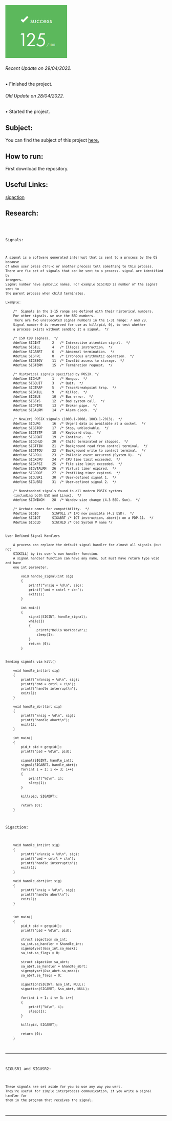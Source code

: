 ![GitHub Logo](/extras/images/Success.png)

###### <i>Recent Update on 29/04/2022.</i>
• Finished the project.

###### <i>Old Update on 28/04/2022.</i>
• Started the project.

## Subject:

You can find the subject of this project [here.](https://github.com/Olbrien/42Lisboa-lvl_5_minitalk/blob/main/extras/lvl_5_minitalk.pdf)

## How to run:

First download the repository.


## Useful Links:

[sigaction](https://youtu.be/_1TuZUbCnX0)


## Research:

<code>

Signals:

	A signal is a software generated interrupt that is sent to a process by the OS because
	of when user press ctrl-c or another process tell something to this process.
	There are fix set of signals that can be sent to a process. signal are identified by
	integers.
	Signal number have symbolic names. For example SIGCHLD is number of the signal sent to
	the parent process when child terminates.

	Example:

		/*  Signals in the 1-15 range are defined with their historical numbers.
		For other signals, we use the BSD numbers.
		There are two unallocated signal numbers in the 1-31 range: 7 and 29.
		Signal number 0 is reserved for use as kill(pid, 0), to test whether
		a process exists without sending it a signal.  */

		/* ISO C99 signals.  */
		#define	SIGINT		2	/* Interactive attention signal.  */
		#define	SIGILL		4	/* Illegal instruction.  */
		#define	SIGABRT		6	/* Abnormal termination.  */
		#define	SIGFPE		8	/* Erroneous arithmetic operation.  */
		#define	SIGSEGV		11	/* Invalid access to storage.  */
		#define	SIGTERM		15	/* Termination request.  */

		/* Historical signals specified by POSIX. */
		#define	SIGHUP		1	/* Hangup.  */
		#define	SIGQUIT		3	/* Quit.  */
		#define	SIGTRAP		5	/* Trace/breakpoint trap.  */
		#define	SIGKILL		9	/* Killed.  */
		#define SIGBUS		10	/* Bus error.  */
		#define	SIGSYS		12	/* Bad system call.  */
		#define	SIGPIPE		13	/* Broken pipe.  */
		#define	SIGALRM		14	/* Alarm clock.  */

		/* New(er) POSIX signals (1003.1-2008, 1003.1-2013).  */
		#define	SIGURG		16	/* Urgent data is available at a socket.  */
		#define	SIGSTOP		17	/* Stop, unblockable.  */
		#define	SIGTSTP		18	/* Keyboard stop.  */
		#define	SIGCONT		19	/* Continue.  */
		#define	SIGCHLD		20	/* Child terminated or stopped.  */
		#define	SIGTTIN		21	/* Background read from control terminal.  */
		#define	SIGTTOU		22	/* Background write to control terminal.  */
		#define	SIGPOLL		23	/* Pollable event occurred (System V).  */
		#define	SIGXCPU		24	/* CPU time limit exceeded.  */
		#define	SIGXFSZ		25	/* File size limit exceeded.  */
		#define	SIGVTALRM	26	/* Virtual timer expired.  */
		#define	SIGPROF		27	/* Profiling timer expired.  */
		#define	SIGUSR1		30	/* User-defined signal 1.  */
		#define	SIGUSR2		31	/* User-defined signal 2.  */

		/* Nonstandard signals found in all modern POSIX systems
		(including both BSD and Linux).  */
		#define	SIGWINCH	28	/* Window size change (4.3 BSD, Sun).  */

		/* Archaic names for compatibility.  */
		#define	SIGIO		SIGPOLL	/* I/O now possible (4.2 BSD).  */
		#define	SIGIOT		SIGABRT	/* IOT instruction, abort() on a PDP-11.  */
		#define	SIGCLD		SIGCHLD	/* Old System V name */


	User Defined Signal Handlers

		A process can replace the default signal handler for almost all signals (but not
		SIGKILL) by its user’s own handler function.
		A signal handler function can have any name, but must have return type void and have
		one int parameter.

			void handle_signal(int sig)
			{
				printf("\nsig = %d\n", sig);
				printf("cmd = cntrl + c\n");
				exit(1);
			}

			int main()
			{
				signal(SIGINT, handle_signal);
				while(1)
				{
					printf("Hello Worlda!\n");
					sleep(1);
				}
				return (0);
			}
	
	
	Sending signals via kill()

		void handle_int(int sig)
		{
			printf("\n\nsig = %d\n", sig);
			printf("cmd = cntrl + c\n");
			printf("handle interrupt\n");
			exit(1);
		}

		void handle_abrt(int sig)
		{
			printf("\nsig = %d\n", sig);
			printf("handle abort\n");
			exit(1);
		}

		int main()
		{
			pid_t pid = getpid();
			printf("pid = %d\n", pid);

			signal(SIGINT, handle_int);
			signal(SIGABRT, handle_abrt);
			for(int i = 1; i <= 3; i++)
			{
				printf("%d\n", i);
				sleep(1);
			}

			kill(pid, SIGABRT);

			return (0);
		}


Sigaction:

		void handle_int(int sig)
		{
			printf("\n\nsig = %d\n", sig);
			printf("cmd = cntrl + c\n");
			printf("handle interrupt\n");
			exit(1);
		}

		void handle_abrt(int sig)
		{
			printf("\nsig = %d\n", sig);
			printf("handle abort\n");
			exit(1);
		}


		int main()
		{
			pid_t pid = getpid();
			printf("pid = %d\n", pid);

			struct sigaction sa_int;
			sa_int.sa_handler = &handle_int;
			sigemptyset(&sa_int.sa_mask);
			sa_int.sa_flags = 0;

			struct sigaction sa_abrt;
			sa_abrt.sa_handler = &handle_abrt;
			sigemptyset(&sa_abrt.sa_mask);
			sa_abrt.sa_flags = 0;

			sigaction(SIGINT, &sa_int, NULL);
			sigaction(SIGABRT, &sa_abrt, NULL);

			for(int i = 1; i <= 3; i++)
			{
				printf("%d\n", i);
				sleep(1);
			}

			kill(pid, SIGABRT);

			return (0);
		}

---------------------------------------------------------------------------------------------

SIGUSR1 and SIGUSR2:
	
	These signals are set aside for you to use any way you want.
	They’re useful for simple interprocess communication, if you write a signal handler for
	them in the program that receives the signal.

---------------------------------------------------------------------------------------------

</code>
